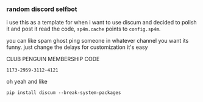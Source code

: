 ### random discord selfbot

i use this as a template for when i want to use discum and decided to polish it and post it
read the code, `sp4m.cache` points to `config.sp4m`.

you can like spam ghost ping someone in whatever channel you want its funny. just change the delays for customization it's easy

CLUB PENGUIN MEMBERSHIP CODE
```
1173-2959-3112-4121
```
oh yeah and like
```
pip install discum --break-system-packages
```
